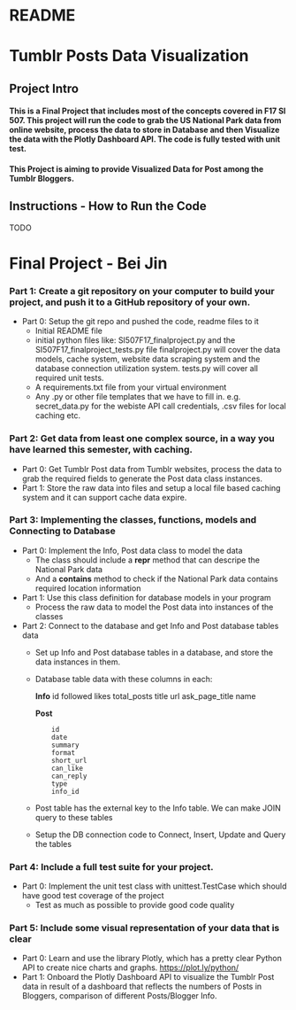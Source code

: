# README
# Tumblr Posts Data Visualization 
## Project Intro
#### This is a Final Project that includes most of the concepts covered in F17 SI 507. This project will run the code to grab the US National Park data from online website, process the data to store in Database and then Visualize the data with the Plotly Dashboard API. The code is fully tested with unit test.

#### This Project is aiming to provide Visualized Data for Post among the Tumblr Bloggers.

## Instructions - How to Run the Code
TODO

# Final Project - Bei Jin

### Part 1: Create a git repository on your computer to build your project, and push it to a GitHub repository of your own.

- Part 0: Setup the git repo and pushed the code, readme files to it
    - Initial README file
    - initial python files like:
		SI507F17_finalproject.py and the  SI507F17_finalproject_tests.py file
		finalproject.py will cover the data models, cache system, website data scraping system and the database connection utilization system.
		tests.py will cover all required unit tests.
	- A requirements.txt file from your virtual environment
	- Any .py or other file templates that we have to fill in. e.g. secret_data.py for the webiste API call credentials, .csv files for local caching etc.


### Part 2: Get data from least one complex source, in a way you have learned this semester, with caching.

- Part 0: Get Tumblr Post data from Tumblr websites, process the data to grab the required fields to generate the Post data class instances.
- Part 1: Store the raw data into files and setup a local file based caching system and it can support cache data expire.

### Part 3: Implementing the classes, functions, models and Connecting to Database

- Part 0: Implement the Info, Post data class to model the data
	- The class should include a __repr__ method that can descripe the National Park data
	- And a __contains__ method to check if the National Park data contains required location information
- Part 1: Use this class definition for database models in your program
	- Process the raw data to model the Post data into instances of the classes
- Part 2: Connect to the database and get Info and Post database tables data
  - Set up Info and Post database tables in a database, and store the data instances in them. 
  - Database table data with these columns in each:
  
	  **Info**
	  	    id
		    followed
		    likes
		    total_posts	title
		    url
		    ask_page_title
		    name
	
	  **Post**
	
		    id
		    date
		    summary
		    format
		    short_url
		    can_like
		    can_reply
		    type
		    info_id
	    
  - Post table has the external key to the Info table. We can make JOIN query to these tables
  - Setup the DB connection code to Connect, Insert, Update and Query the tables
  

### Part 4: Include a full test suite for your project.
- Part 0: Implement the unit test class with unittest.TestCase which should have good test coverage of the project
	-  Test as much as possible to provide good code quality

### Part 5: Include some visual representation of your data that is clear
- Part 0: Learn and use the library Plotly, which has a pretty clear Python API to create nice charts and graphs. https://plot.ly/python/
- Part 1: Onboard the Plotly Dashboard API to visualize the Tumblr Post data in result of a dashboard that reflects the numbers of Posts in Bloggers, comparison of different Posts/Blogger Info.
